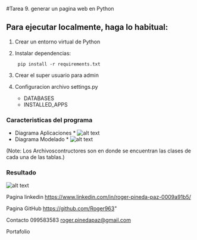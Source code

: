 #Tarea 9. generar un pagina web en Python

## Para ejecutar localmente, haga lo habitual:

1. Crear un entorno virtual de Python

2. Instalar dependencias:

        pip install -r requirements.txt

3. Crear el super usuario para admin

4. Configuracion archivo settings.py

     * DATABASES
     * INSTALLED_APPS
     

### Caracteristicas del programa 
* Diagrama Aplicaciones
                  *          ![alt text]()
* Diagrama Modelado
                  *          ![alt text]()
 
(Note: Los Archivoscontructores son en donde se encuentran las clases de cada una de las tablas.)

### Resultado 

![alt text]()


Pagina linkedin
https://www.linkedin.com/in/roger-pineda-paz-0009a91b5/

Pagina GitHub
https://github.com/Roger963"


Contacto
099583583
roger.pinedapaz@gmail.com

Portafolio

